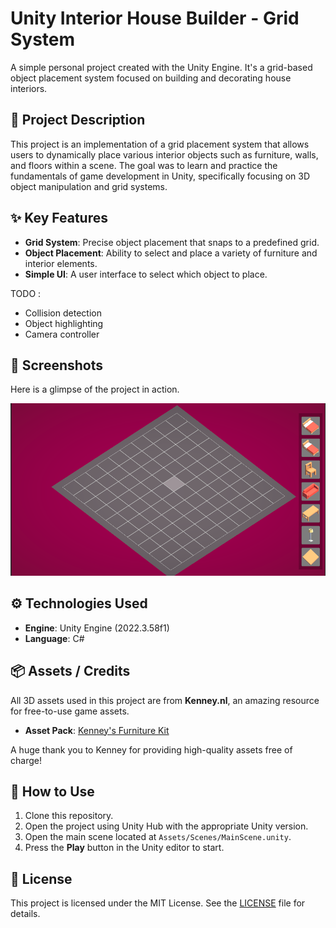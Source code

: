 # Unity Interior House Builder - Grid System

A simple personal project created with the Unity Engine. It's a grid-based object placement system focused on building and decorating house interiors.

## 📜 Project Description

This project is an implementation of a grid placement system that allows users to dynamically place various interior objects such as furniture, walls, and floors within a scene. The goal was to learn and practice the fundamentals of game development in Unity, specifically focusing on 3D object manipulation and grid systems.

## ✨ Key Features

* **Grid System**: Precise object placement that snaps to a predefined grid.
* **Object Placement**: Ability to select and place a variety of furniture and interior elements.
* **Simple UI**: A user interface to select which object to place.

TODO :
* Collision detection
* Object highlighting
* Camera controller

## 📸 Screenshots

Here is a glimpse of the project in action.

![Project Screenshot](Assets/Screenshot%202025-07-27%20002916.png "Object placement view")

## ⚙️ Technologies Used

* **Engine**: Unity Engine (2022.3.58f1)
* **Language**: C#

## 📦 Assets / Credits

All 3D assets used in this project are from **Kenney.nl**, an amazing resource for free-to-use game assets.

* **Asset Pack**: [Kenney's Furniture Kit](https://www.kenney.nl/assets/furniture-kit)

A huge thank you to Kenney for providing high-quality assets free of charge!

## 🚀 How to Use

1.  Clone this repository.
2.  Open the project using Unity Hub with the appropriate Unity version.
3.  Open the main scene located at `Assets/Scenes/MainScene.unity`.
4.  Press the **Play** button in the Unity editor to start.

## 📄 License
This project is licensed under the MIT License. See the [LICENSE](LICENSE) file for details.
